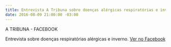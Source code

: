 ```yaml
---
title: Entrevista A Tribuna sobre doenças alérgicas respiratórias e inverno
date: 2016-08-09 21:00:00 -03:00
---
```


<p>A TRIBUNA - FACEBOOK</p>

<p>Entrevista sobre doenças respiratórias alérgicas e inverno. <a href="[https://www.facebook.com/183175528378848/videos/1395323177164071/](https://www.facebook.com/183175528378848/videos/1395323177164071/)">Ver no Facebook</a></p>